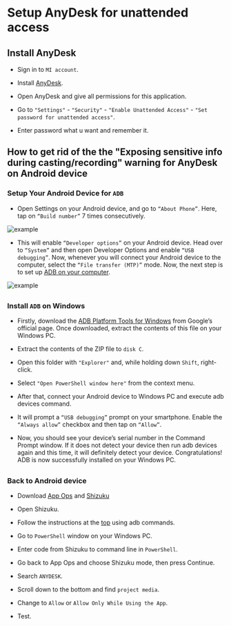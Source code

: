 # Setup AnyDesk for unattended access

## Install AnyDesk

- Sign in to ```MI account```.

- Install [AnyDesk](https://github.com/DmitriyLobchuk/anydesk/raw/main/anydesk-6-3-0.apk).

- Open AnyDesk and give all permissions for this application.

- Go to ```"Settings"``` - ```"Security"``` - ```"Enable Unattended Access"``` - ```"Set password for unattended access"```.

- Enter password what u want and remember it.

## How to get rid of the the "Exposing sensitive info during casting/recording" warning for AnyDesk on Android device

### Setup Your Android Device for ````ADB````

- Open Settings on your Android device, and go to ```“About Phone”```. Here, tap on ```“Build number”``` 7 times consecutively.

![example](https://beebom.com/wp-content/uploads/2020/02/Untitled.jpg?quality=75&strip=all)

- This will enable ```“Developer options”``` on your Android device. Head over to ````“System”```` and then open Developer Options and enable ```“USB debugging”```. Now, whenever you will connect your Android device to the computer, select the ```“File transfer (MTP)”``` mode. Now, the next step is to set up [ADB on your computer](https://github.com/DmitriyLobchuk/anydesk/edit/main/README.md#install-adb-on-windows).

![example](https://beebom.com/wp-content/uploads/2020/02/Untitled2.jpg?quality=75&strip=all)

##

### Install ```ADB``` on Windows

- Firstly, download the [ADB Platform Tools for Windows](https://dl.google.com/android/repository/platform-tools-latest-windows.zip) from Google’s official page. Once downloaded, extract the contents of this file on your Windows PC.

- Extract the contents of the ZIP file to ```disk C```.

- Open this folder with ```"Explorer"``` and, while holding down ```Shift```, right-click.

- Select ```"Open PowerShell window here"``` from the context menu. 

- After that, connect your Android device to Windows PC and execute adb devices command.

- It will prompt a ```“USB debugging”``` prompt on your smartphone. Enable the ```“Always allow”``` checkbox and then tap on ```“Allow”```.

- Now, you should see your device’s serial number in the Command Prompt window. If it does not detect your device then run adb devices again and this time, it will definitely detect your device. Congratulations! ADB is now successfully installed on your Windows PC.

##

### Back to Android device

- Download [App Ops](https://play.google.com/store/apps/details?id=rikka.appops&hl=en_US) and [Shizuku](https://play.google.com/store/apps/details?id=moe.shizuku.privileged.api&hl=en_US)

- Open Shizuku.

- Follow the instructions at the [top](https://imgur.com/QVgfQhh) using adb commands.

- Go to ```PowerShell``` window on your Windows PC.

- Enter code from Shizuku to command line in ```PowerShell```.

- Go back to App Ops and choose Shizuku mode, then press Continue.

- Search ```ANYDESK```.

- Scroll down to the bottom and find ```project media```.

- Change to ```Allow``` or ```Allow Only While Using the App```.

- Test.
